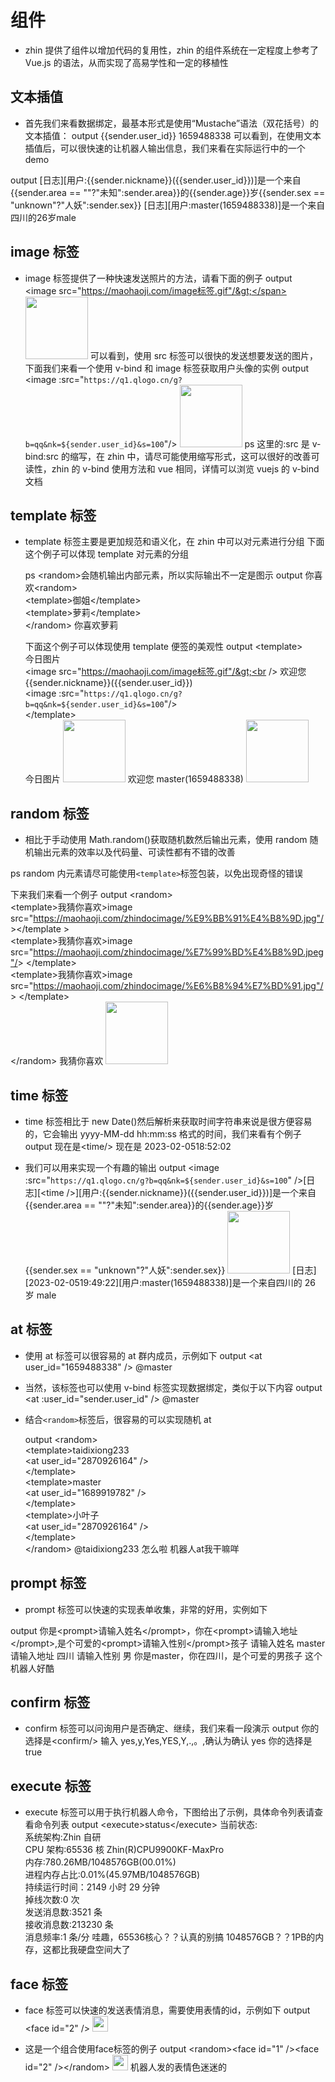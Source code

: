 <!--本页内容由@github.com/taidixiong233编辑于2023年2月5日-->
# 组件

- zhin 提供了组件以增加代码的复用性，zhin 的组件系统在一定程度上参考了 Vue.js 的语法，从而实现了高易学性和一定的移植性

## 文本插值

- 首先我们来看数据绑定，最基本形式是使用“Mustache”语法（双花括号）的文本插值：
  <ChatHistory>
  <ChatMsg id="1659488338"><span v-pre>output {{sender.user_id}}</span></ChatMsg>
  <ChatMsg id="1689919782">1659488338</ChatMsg>
  </ChatHistory>
  可以看到，在使用文本插值后，可以很快速的让机器人输出信息，我们来看在实际运行中的一个 demo

<ChatHistory>
  <ChatMsg id="1659488338"><span v-pre>output [日志][用户:{{sender.nickname}}({{sender.user_id}})]是一个来自{{sender.area == ""?"未知":sender.area}}的{{sender.age}}岁{{sender.sex == "unknown"?"人妖":sender.sex}}</span></ChatMsg>
  <ChatMsg id="1689919782">[日志][用户:master(1659488338)]是一个来自四川的26岁male</ChatMsg>
</ChatHistory>

## image 标签

- image 标签提供了一种快速发送照片的方法，请看下面的例子
  <ChatHistory>
  <ChatMsg id="1659488338"><span v-pre>output &lt;image src="https://maohaoji.com/image标签.gif"/&gt;</span></ChatMsg>
  <ChatMsg id="1689919782"> <!--  image标签示例图片由taidixiong233提供 github.com/taidixiong233 !--><img alt="" style="height:100px" src="https://maohaoji.com/image标签.gif" /></ChatMsg>
  </ChatHistory>
  可以看到，使用 src 标签可以很快的发送想要发送的图片，下面我们来看一个使用 v-bind 和 image 标签获取用户头像的实例
  <ChatHistory>
  <ChatMsg id="1659488338"><span v-pre>output &lt;image :src="`https://q1.qlogo.cn/g?b=qq&nk=${sender.user_id}&s=100`"/&gt;</span></ChatMsg>
  <ChatMsg id="1689919782"> <!--  image标签示例图片由taidixiong233提供 github.com/taidixiong233 !--><img alt="" style="height:100px" src="https://q1.qlogo.cn/g?b=qq&nk=1659488338&s=100" /></ChatMsg>
  </ChatHistory>
  ps 这里的:src 是 v-bind:src 的缩写，在 zhin 中，请尽可能使用缩写形式，这可以很好的改善可读性，zhin 的 v-bind 使用方法和 vue 相同，详情可以浏览 vuejs 的 v-bind 文档

## template 标签

- template 标签主要是更加规范和语义化，在 zhin 中可以对元素进行分组
  下面这个例子可以体现 template 对元素的分组

  ps &lt;random&gt;会随机输出内部元素，所以实际输出不一定是图示
  <ChatHistory>
  <ChatMsg id="1659488338"><span v-pre>
  output 你喜欢&lt;random&gt;<br />
  &lt;template&gt;御姐&lt;/template&gt;<br />
  &lt;template&gt;萝莉&lt;/template&gt;<br />
  &lt;/random&gt;
  </span></ChatMsg>
  <ChatMsg id="1689919782"> <!--  image标签示例图片由taidixiong233提供 github.com/taidixiong233 !-->
  <span>你喜欢萝莉</span>
  </ChatMsg>
  </ChatHistory>

  下面这个例子可以体现使用 template 便签的美观性
  <ChatHistory>
  <ChatMsg id="1659488338"><span v-pre>
  output &lt;template&gt;<br />
  今日图片<br />
  &lt;image src="https://maohaoji.com/image标签.gif"/&gt;<br />
  欢迎您{{sender.nickname}}({{sender.user_id}})<br />
  &lt;image :src="`https://q1.qlogo.cn/g?b=qq&nk=${sender.user_id}&s=100`"/&gt;<br />
  &lt;/template&gt;<br />
  </span></ChatMsg>
  <ChatMsg id="1689919782"> <!--  image标签示例图片由taidixiong233提供 github.com/taidixiong233 !-->
  <span>今日图片</span>
  <img alt="" style="height:100px" src="https://maohaoji.com/image标签.gif"/>
  欢迎您 master(1659488338)
  <img alt="" style="height:100px" src="https://q1.qlogo.cn/g?b=qq&nk=1659488338&s=100"/>
  </ChatMsg>
  </ChatHistory>

## random 标签

- 相比于手动使用 Math.random()获取随机数然后输出元素，使用 random 随机输出元素的效率以及代码量、可读性都有不错的改善

ps random 内元素请尽可能使用`<template>`标签包装，以免出现奇怪的错误

下来我们来看一个例子
<ChatHistory>
<ChatMsg id="1659488338"><span v-pre>
output &lt;random&gt;<br />
&lt;template&gt;我猜你喜欢&gt;image src="https://maohaoji.com/zhindocimage/%E9%BB%91%E4%B8%9D.jpg"/ &gt;&lt;/template &gt;<br />
&lt;template&gt;我猜你喜欢&gt;image src="https://maohaoji.com/zhindocimage/%E7%99%BD%E4%B8%9D.jpeg"/&gt; &lt;/template&gt;<br />
&lt;template&gt;我猜你喜欢&gt;image src="https://maohaoji.com/zhindocimage/%E6%B8%94%E7%BD%91.jpg"/&gt; &lt;/template&gt;<br />
&lt;/random&gt;
</span></ChatMsg>
<ChatMsg id="1689919782"> <!--  image标签示例图片由taidixiong233提供 github.com/taidixiong233 !-->
<span>我猜你喜欢</span>
<img alt="" style="height:100px" src="https://maohaoji.com/zhindocimage/%E7%99%BD%E4%B8%9D.jpeg"/>
</ChatMsg>
</ChatHistory>

## time 标签

- time 标签相比于 new Date()然后解析来获取时间字符串来说是很方便容易的，它会输出 yyyy-MM-dd hh:mm:ss 格式的时间，我们来看有个例子
  <ChatHistory>
  <ChatMsg id="1659488338">
  <span v-pre>output 现在是&lt;time/&gt;</span>
  </ChatMsg>
  <ChatMsg id="1689919782"> <!--  image标签示例图片由taidixiong233提供 github.com/taidixiong233 !-->
  <span>现在是 2023-02-0518:52:02</span>
  </ChatMsg>
  </ChatHistory>

- 我们可以用来实现一个有趣的输出
  <ChatHistory>
  <ChatMsg id="1659488338">
  <span v-pre>
  output &lt;image :src="`https://q1.qlogo.cn/g?b=qq&nk=${sender.user_id}&s=100`" /&gt;[日志][&lt;time /&gt;][用户:{{sender.nickname}}({{sender.user_id}})]是一个来自{{sender.area == ""?"未知":sender.area}}的{{sender.age}}岁{{sender.sex == "unknown"?"人妖":sender.sex}}
  </span>
  </ChatMsg>
  <ChatMsg id="1689919782"> <!--  image标签示例图片由taidixiong233提供 github.com/taidixiong233 !-->
  <img alt="" style="height:100px" src="https://q1.qlogo.cn/g?b=qq&nk=1659488338&s=100" />
  <span>[日志][2023-02-0519:49:22][用户:master(1659488338)]是一个来自四川的 26 岁 male</span>
  </ChatMsg>
  </ChatHistory>

## at 标签

- 使用 at 标签可以很容易的 at 群内成员，示例如下
  <ChatHistory>
  <ChatMsg id="1659488338">
  <span v-pre>
  output &lt;at user_id="1659488338" /&gt;
  </span>
  </ChatMsg>
  <ChatMsg id="1689919782">
  <span>@master</span>
  </ChatMsg>
  </ChatHistory>
- 当然，该标签也可以使用 v-bind 标签实现数据绑定，类似于以下内容
  <ChatHistory>
  <ChatMsg id="1659488338">
  <span v-pre>
  output &lt;at :user_id="sender.user_id" /&gt;
  </span>
  </ChatMsg>
  <ChatMsg id="1689919782">
  <span>@master</span>
  </ChatMsg>
  </ChatHistory>

- 结合`<random>`标签后，很容易的可以实现随机 at

  <ChatHistory>
  <ChatMsg id="1659488338">
  <span v-pre>
    output &lt;random&gt;<br />
    &lt;template&gt;taidixiong233<br />
    &lt;at user_id="2870926164" /&gt;<br />
    &lt;/template&gt;<br />
    &lt;template&gt;master<br />
    &lt;at user_id="1689919782" /&gt;<br />
    &lt;/template&gt;<br />
    &lt;template&gt;小叶子<br />
    &lt;at user_id="2870926164" /&gt;<br />
    &lt;/template&gt;<br />
    &lt;/random&gt;
  </span>
  </ChatMsg>
  <ChatMsg id="1689919782">
  <span>@taidixiong233</span>
  </ChatMsg>
  <ChatMsg nickname="taidixiong233" id="2870926164">
  <span>怎么啦</span>
  </ChatMsg>
  <ChatMsg nickname="taidixiong233" id="2870926164">
  <span>机器人at我干嘛咩</span>
  </ChatMsg>
  </ChatHistory>

## prompt 标签

- prompt 标签可以快速的实现表单收集，非常的好用，实例如下

 <ChatHistory>
 <ChatMsg id="1659488338">
 <span v-pre>output 你是&lt;prompt&gt;请输入姓名&lt;/prompt&gt;，你在&lt;prompt&gt;请输入地址&lt;/prompt&gt;,是个可爱的&lt;prompt&gt;请输入性别&lt;/prompt&gt;孩子</span>
 </ChatMsg>
 <ChatMsg id="1689919782">
 <span>请输入姓名</span>
 </ChatMsg>
 <ChatMsg id="1659488338">
 <span>master</span>
 </ChatMsg>
 <ChatMsg id="1689919782">
 <span>请输入地址</span>
 </ChatMsg>
 <ChatMsg id="1659488338">
 <span>四川</span>
 </ChatMsg>
 <ChatMsg id="1689919782">
 <span>请输入性别</span>
 </ChatMsg>
 <ChatMsg id="1659488338">
 <span>男</span>
 </ChatMsg>
 <ChatMsg id="1689919782">
 <span>你是master，你在四川，是个可爱的男孩子</span>
 </ChatMsg>
     <ChatMsg nickname="taidixiong233" id="2870926164">
  <span>这个机器人好酷</span>
  </ChatMsg>
 </ChatHistory>

## confirm 标签

- confirm 标签可以问询用户是否确定、继续，我们来看一段演示
  <ChatHistory>
  <ChatMsg id="1659488338">
  <span>output 你的选择是&lt;confirm/&gt;</span>
  </ChatMsg>
  <ChatMsg id="1689919782">
  <span>输入 yes,y,Yes,YES,Y,.,。,确认为确认</span>
  </ChatMsg>
  <ChatMsg id="1659488338">
  <span>yes</span>
  </ChatMsg>
  <ChatMsg id="1689919782">
  <span>你的选择是 true</span>
  </ChatMsg>
  </ChatHistory>

## execute 标签

- execute 标签可以用于执行机器人命令，下图给出了示例，具体命令列表请查看命令列表
  <ChatHistory>
  <ChatMsg id="1659488338">
  <span>output &lt;execute&gt;status&lt;/execute&gt;</span>
  </ChatMsg>
  <ChatMsg id="1689919782">
  <span>当前状态:<br />
  系统架构:Zhin 自研<br />
  CPU 架构:65536 核 Zhin(R)CPU9900KF-MaxPro<br />
  内存:780.26MB/1048576GB(00.01%)<br />
  进程内存占比:0.01%(45.97MB/1048576GB)<br />
  持续运行时间：2149 小时 29 分钟<br />
  掉线次数:0 次<br />
  发送消息数:3521 条<br />
  接收消息数:213230 条<br />
  消息频率:1 条/分</span>
  </ChatMsg>
  <ChatMsg id="2870926164" nickname="taidixiong233">
  <span>哇趣，65536核心？？认真的别搞</span>
  </ChatMsg>
  <ChatMsg id="2870926164" nickname="taidixiong233">
  <span>1048576GB？？1PB的内存，这都比我硬盘空间大了</span>
  </ChatMsg>
  </ChatHistory>

## face 标签
- face 标签可以快速的发送表情消息，需要使用表情的id，示例如下
  <ChatHistory>
  <ChatMsg id="1659488338">
  <span>output &lt;face id="2" /&gt;</span>
  </ChatMsg>
  <ChatMsg id="1689919782">
  <img alt="" src="https://maohaoji.com/zhindocimage/2.png" style="width: 25px" />
  </ChatMsg>
  </ChatHistory>

- 这是一个组合使用face标签的例子
  <ChatHistory>
  <ChatMsg id="1659488338">
  <span>output &lt;random&gt;&lt;face id="1" /&gt;&lt;face id="2" /&gt;&lt;/random&gt;</span>
  </ChatMsg>
  <ChatMsg id="1689919782">
  <img alt="" src="https://maohaoji.com/zhindocimage/2.png" style="width: 25px" />
  </ChatMsg>
    <ChatMsg id="2870926164" nickname="taidixiong233">
  <span>机器人发的表情色迷迷的</span>
  </ChatMsg>
  </ChatHistory>